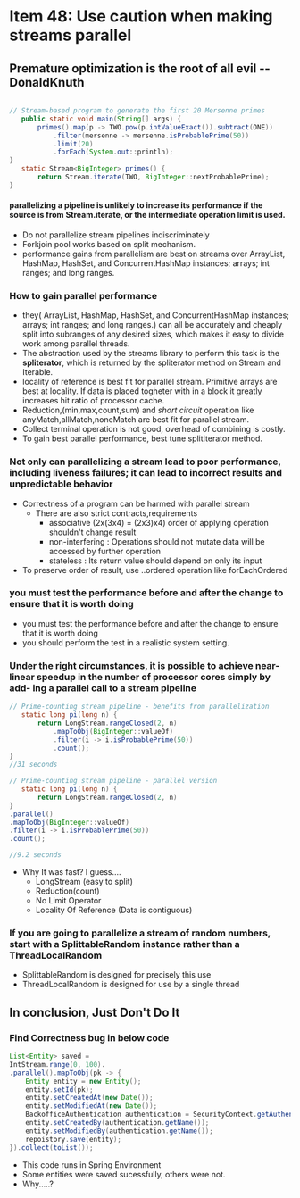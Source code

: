 # Item 48: Use caution when making streams parallel

## Premature optimization is the root of all evil -- DonaldKnuth

```java

// Stream-based program to generate the first 20 Mersenne primes
   public static void main(String[] args) {
       primes().map(p -> TWO.pow(p.intValueExact()).subtract(ONE))
           .filter(mersenne -> mersenne.isProbablePrime(50))
           .limit(20)
           .forEach(System.out::println);
}
   static Stream<BigInteger> primes() {
       return Stream.iterate(TWO, BigInteger::nextProbablePrime);
}

```
#### parallelizing a pipeline is unlikely to increase its performance if the source is from Stream.iterate, or the intermediate operation limit is used.
- Do not parallelize stream pipelines indiscriminately
- Forkjoin pool works based on split mechanism.
- performance gains from parallelism are best on streams over ArrayList, HashMap, HashSet, and ConcurrentHashMap instances; arrays; int ranges; and long ranges.

### How to gain parallel performance
  - they( ArrayList, HashMap, HashSet, and ConcurrentHashMap instances; arrays; int ranges; and long ranges.) can all be accurately and cheaply split into subranges of any desired sizes, which makes it easy to divide work among parallel threads.
  -  The abstraction used by the streams library to perform this task is the **spliterator**, which is returned by the spliterator method on Stream and Iterable.
  - locality of reference is best fit for parallel stream. Primitive arrays are best at locality. If data is placed togheter with in a block it greatly increases hit ratio of processor cache.
  - Reduction,(min,max,count,sum) and *short circuit* operation like anyMatch,allMatch,noneMatch are best fit for parallel stream.
  - Collect terminal operation is not good, overhead of combining is costly.
  - To gain best parallel performance, best tune splitIterator method. 
 
### Not only can parallelizing a stream lead to poor performance, including liveness failures; it can lead to incorrect results and unpredictable behavior
- Correctness of a program can be harmed with parallel stream
  - There are also strict contracts,requirements
    - associative (2x(3x4) = (2x3)x4) order of applying operation shouldn't change result
    - non-interfering : Operations should not mutate data will be accessed by further operation
    - stateless : Its return value should depend on only its input
- To preserve order of result, use ..ordered operation like forEachOrdered

### you must test the performance before and after the change to ensure that it is worth doing
- you must test the performance before and after the change to ensure that it is worth doing 
- you should perform the test in a realistic system setting.
 
### Under the right circumstances, it is possible to achieve near-linear speedup in the number of processor cores simply by add- ing a parallel call to a stream pipeline

```java
// Prime-counting stream pipeline - benefits from parallelization
   static long pi(long n) {
       return LongStream.rangeClosed(2, n)
           .mapToObj(BigInteger::valueOf)
           .filter(i -> i.isProbablePrime(50))
           .count();
}
//31 seconds
```

```java
// Prime-counting stream pipeline - parallel version
   static long pi(long n) {
       return LongStream.rangeClosed(2, n)
}
.parallel()
.mapToObj(BigInteger::valueOf)
.filter(i -> i.isProbablePrime(50))
.count();

//9.2 seconds
```
- Why It was fast? I guess.... 
  - LongStream (easy to split)
  - Reduction(count) 
  - No Limit Operator
  - Locality Of Reference (Data is contiguous) 
  
### If you are going to parallelize a stream of random numbers, start with a SplittableRandom instance rather than a ThreadLocalRandom
- SplittableRandom is designed for precisely this use
- ThreadLocalRandom is designed for use by a single thread  


## In conclusion, Just Don't Do It

### Find Correctness bug in below code
```java
List<Entity> saved = 
IntStream.range(0, 100).
.parallel().mapToObj(pk -> {
	Entity entity = new Entity();
	entity.setId(pk);
	entity.setCreatedAt(new Date());
	entity.setModifiedAt(new Date());
	BackofficeAuthentication authentication = SecurityContext.getAuthentication();
	entity.setCreatedBy(authentication.getName());
	entity.setModifiedBy(authentication.getName());
	repoistory.save(entity);
}).collect(toList());
```
- This code runs in Spring Environment
- Some entities were saved sucessfully, others were not.
- Why.....?